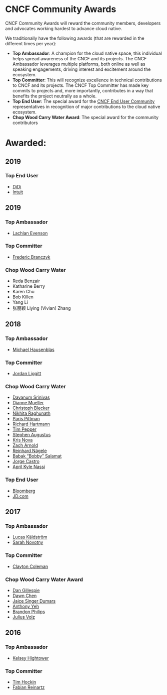 CNCF Community Awards
=====================

CNCF Community Awards will reward the community members, developers and advocates working hardest to advance cloud native.

We traditionally have the following awards (that are rewarded in the different times per year):

-	**Top Ambassador**: A champion for the cloud native space, this individual helps spread awareness of the CNCF and its projects. The CNCF Ambassador leverages multiple platforms, both online as well as speaking engagements, driving interest and excitement around the ecosystem.
-	**Top Committer**: This will recognize excellence in technical contributions to CNCF and its projects. The CNCF Top Committer has made key commits to projects and, more importantly, contributes in a way that benefits the project neutrally as a whole.
-	**Top End User**: The special award for the [CNCF End User Community](https://www.cncf.io/people/end-user-community/) representatives in recognition of major contributions to the cloud native ecosystem.
-	**Chop Wood Carry Water Award**: The special award for the community contributors

Awarded:
========

2019
----

### Top End User

-	[DiDi](https://www.cncf.io/announcement/2019/06/24/cloud-native-computing-foundation-announces-didi-as-winner-of-top-end-user-award/)
- [Intuit](https://www.cncf.io/announcement/2019/05/21/cloud-native-computing-foundation-announces-intuit-as-winner-of-top-end-user-award/)

2019
----

### Top Ambassador

-	[Lachlan Evenson](https://twitter.com/LachlanEvenson)

### Top Committer

-	[Frederic Branczyk](https://twitter.com/fredbrancz)

### Chop Wood Carry Water

- Reda Benzair
- Katharine Berry
- Karen Chu
- Bob Killen
- Yang Li
- 张丽颖 Liying (Vivian) Zhang

2018
----

### Top Ambassador

-	[Michael Hausenblas](https://twitter.com/mhausenblas)

### Top Committer

-	[Jordan Liggitt](https://twitter.com/liggitt)

### Chop Wood Carry Water

-	[Davanum Srinivas](https://twitter.com/dims)
-	[Dianne Mueller](https://twitter.com/pythondj)
-	[Christoph Blecker](https://twitter.com/tophee)
-	[Nikhita Raghunath](https://twitter.com/thenikhita)
-	[Paris Pittman](https://twitter.com/parisbmore)
-	[Richard Hartmann](https://twitter.com/twitchih)
-	[Tim Pepper](https://twitter.com/pythomit)
-	[Stephen Augustus](https://twitter.com/stephenaugustus)
-	[Kris Nova](https://twitter.com/krisnova)
-	[Zach Arnold](https://twitter.com/zparnold)
-	[Reinhard Nägele](https://twitter.com/unguiculus)
-	[Babak “Bobby” Salamat](https://github.com/bsalamat)
-	[Jorge Castro](https://twitter.com/castrojo)
-	[April Kyle Nassi](https://twitter.com/thisisnotapril)

### Top End User

-	[Bloomberg](https://www.cncf.io/announcement/2018/05/02/cloud-native-computing-foundation-announces-bloomberg-as-winner-of-top-end-user-award/)
-	[JD.com](https://www.cncf.io/announcement/2018/11/14/jd-wins-top-end-user-award/)

2017
----

### Top Ambassador

-	[Lucas Käldström](https://twitter.com/kubernetesonarm)
-	[Sarah Novotny](https://twitter.com/sarahnovotny)

### Top Committer

-	[Clayton Coleman](https://twitter.com/smarterclayton)

### Chop Wood Carry Water Award

-	[Dan Gillespie](https://twitter.com/ethernetdan)
-	[Dawn Chen](https://github.com/dchen1107)
-	[Jaice Singer Dumars](https://twitter.com/jaydumars)
-	[Anthony Yeh](https://twitter.com/enisoc)
-	[Brandon Philips](https://twitter.com/brandonphilips)
-	[Julius Volz](https://twitter.com/juliusvolz)

2016
----

### Top Ambassador

-	[Kelsey Hightower](https://twitter.com/kelseyhightower)

### Top Committer

-	[Tim Hockin](https://twitter.com/thockin)
-	[Fabian Reinartz](https://twitter.com/fabxc)
